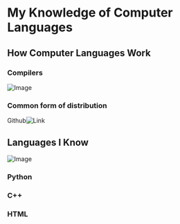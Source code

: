 # My Knowledge of Computer Languages
## How Computer Languages Work
### Compilers

![Image](src)
### Common form of distribution

Github![Link](src)
## Languages I Know
![Image](src)
### Python

### C++

### HTML
